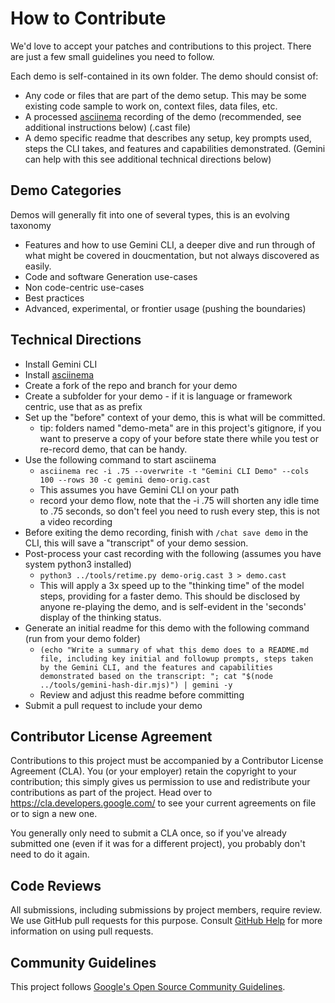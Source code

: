 # How to Contribute

We'd love to accept your patches and contributions to this project. There are
just a few small guidelines you need to follow.

Each demo is self-contained in its own folder. The demo should consist of:

 - Any code or files that are part of the demo setup. This may be some existing code sample to work on, context files, data files, etc.
 - A processed [asciinema](https://asciinema.org/) recording of the demo (recommended, see additional instructions below) (.cast file)
 - A demo specific readme that describes any setup, key prompts used, steps the CLI takes, and features and capabilities demonstrated. (Gemini can help with this see additional technical directions below)

 ## Demo Categories

 Demos will generally fit into one of several types, this is an evolving taxonomy

  - Features and how to use Gemini CLI, a deeper dive and run through of what might be covered in doucmentation, but not always discovered as easily.
  - Code and software Generation use-cases
  - Non code-centric use-cases
  - Best practices
  - Advanced, experimental, or frontier usage (pushing the boundaries)

## Technical Directions

- Install Gemini CLI
- Install [asciinema](https://asciinema.org/)
- Create a fork of the repo and branch for your demo
- Create a subfolder for your demo - if it is language or framework centric, use that as as prefix
- Set up the "before" context of your demo, this is what will be committed.
  - tip: folders named "demo-meta" are in this project's gitignore, if you want to preserve a copy of your before state there while you test or re-record demo, that can be handy.
- Use the following command to start asciinema
  - `asciinema rec -i .75 --overwrite -t "Gemini CLI Demo" --cols 100 --rows 30 -c gemini demo-orig.cast`
  - This assumes you have Gemini CLI on your path
  - record your demo flow, note that the -i .75 will shorten any idle time to .75 seconds, so don't feel you need to rush every step, this is not a video recording
- Before exiting the demo recording, finish with `/chat save demo` in the CLI, this will save a "transcript" of your demo session.
- Post-process your cast recording with the following (assumes you have system python3 installed)
  - `python3 ../tools/retime.py demo-orig.cast 3 > demo.cast`
  - This will apply a 3x speed up to the "thinking time" of the model steps, providing for a faster demo. This should be disclosed by anyone re-playing the demo, and is self-evident in the 'seconds' display of the thinking status.
- Generate an initial readme for this demo with the following command (run from your demo folder)
  - `(echo "Write a summary of what this demo does to a README.md file, including key initial and followup prompts, steps taken by the Gemini CLI, and the features and capabilities demonstrated based on the transcript: "; cat "$(node ../tools/gemini-hash-dir.mjs)") | gemini -y`
  - Review and adjust this readme before committing
- Submit a pull request to include your demo
 

## Contributor License Agreement

Contributions to this project must be accompanied by a Contributor License
Agreement (CLA). You (or your employer) retain the copyright to your
contribution; this simply gives us permission to use and redistribute your
contributions as part of the project. Head over to
<https://cla.developers.google.com/> to see your current agreements on file or
to sign a new one.

You generally only need to submit a CLA once, so if you've already submitted one
(even if it was for a different project), you probably don't need to do it
again.

## Code Reviews

All submissions, including submissions by project members, require review. We
use GitHub pull requests for this purpose. Consult
[GitHub Help](https://help.github.com/articles/about-pull-requests/) for more
information on using pull requests.

## Community Guidelines

This project follows
[Google's Open Source Community Guidelines](https://opensource.google/conduct/).